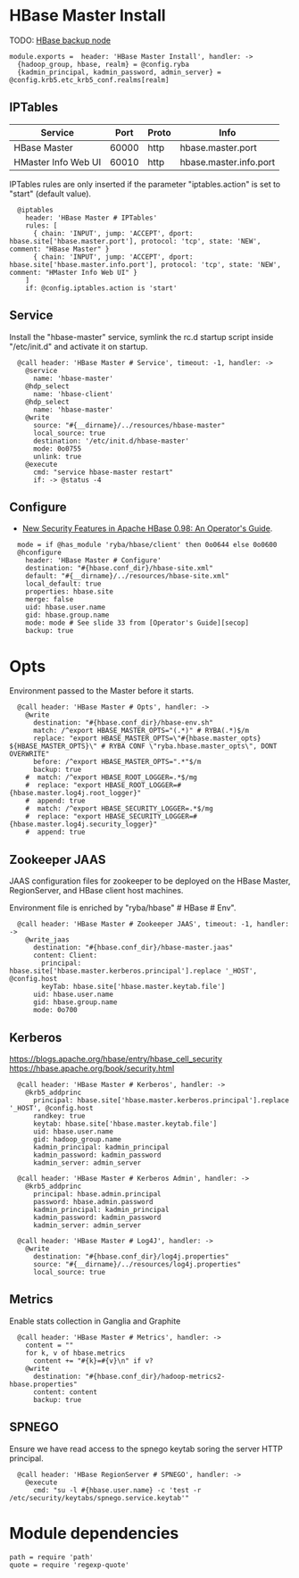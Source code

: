 
# HBase Master Install

TODO: [HBase backup node](http://willddy.github.io/2013/07/02/HBase-Add-Backup-Master-Node.html)

    module.exports =  header: 'HBase Master Install', handler: ->
      {hadoop_group, hbase, realm} = @config.ryba
      {kadmin_principal, kadmin_password, admin_server} = @config.krb5.etc_krb5_conf.realms[realm]

## IPTables

| Service             | Port  | Proto | Info                   |
|---------------------|-------|-------|------------------------|
| HBase Master        | 60000 | http  | hbase.master.port      |
| HMaster Info Web UI | 60010 | http  | hbase.master.info.port |

IPTables rules are only inserted if the parameter "iptables.action" is set to
"start" (default value).

      @iptables
        header: 'HBase Master # IPTables'
        rules: [
          { chain: 'INPUT', jump: 'ACCEPT', dport: hbase.site['hbase.master.port'], protocol: 'tcp', state: 'NEW', comment: "HBase Master" }
          { chain: 'INPUT', jump: 'ACCEPT', dport: hbase.site['hbase.master.info.port'], protocol: 'tcp', state: 'NEW', comment: "HMaster Info Web UI" }
        ]
        if: @config.iptables.action is 'start'

## Service

Install the "hbase-master" service, symlink the rc.d startup script inside
"/etc/init.d" and activate it on startup.

      @call header: 'HBase Master # Service', timeout: -1, handler: ->
        @service
          name: 'hbase-master'
        @hdp_select
          name: 'hbase-client'
        @hdp_select
          name: 'hbase-master'
        @write
          source: "#{__dirname}/../resources/hbase-master"
          local_source: true
          destination: '/etc/init.d/hbase-master'
          mode: 0o0755
          unlink: true
        @execute
          cmd: "service hbase-master restart"
          if: -> @status -4

## Configure

*   [New Security Features in Apache HBase 0.98: An Operator's Guide][secop].

[secop]: http://fr.slideshare.net/HBaseCon/features-session-2

      mode = if @has_module 'ryba/hbase/client' then 0o0644 else 0o0600
      @hconfigure
        header: 'HBase Master # Configure'
        destination: "#{hbase.conf_dir}/hbase-site.xml"
        default: "#{__dirname}/../resources/hbase-site.xml"
        local_default: true
        properties: hbase.site
        merge: false
        uid: hbase.user.name
        gid: hbase.group.name
        mode: mode # See slide 33 from [Operator's Guide][secop]
        backup: true

# Opts

Environment passed to the Master before it starts.

      @call header: 'HBase Master # Opts', handler: ->
        @write
          destination: "#{hbase.conf_dir}/hbase-env.sh"
          match: /^export HBASE_MASTER_OPTS="(.*)" # RYBA(.*)$/m
          replace: "export HBASE_MASTER_OPTS=\"#{hbase.master_opts} ${HBASE_MASTER_OPTS}\" # RYBA CONF \"ryba.hbase.master_opts\", DONT OVERWRITE"
          before: /^export HBASE_MASTER_OPTS=".*"$/m
          backup: true
        #  match: /^export HBASE_ROOT_LOGGER=.*$/mg
        #  replace: "export HBASE_ROOT_LOGGER=#{hbase.master.log4j.root_logger}"
        #  append: true
        #  match: /^export HBASE_SECURITY_LOGGER=.*$/mg
        #  replace: "export HBASE_SECURITY_LOGGER=#{hbase.master.log4j.security_logger}"
        #  append: true

## Zookeeper JAAS

JAAS configuration files for zookeeper to be deployed on the HBase Master,
RegionServer, and HBase client host machines.

Environment file is enriched by "ryba/hbase" # HBase # Env".

      @call header: 'HBase Master # Zookeeper JAAS', timeout: -1, handler: ->
        @write_jaas
          destination: "#{hbase.conf_dir}/hbase-master.jaas"
          content: Client:
            principal: hbase.site['hbase.master.kerberos.principal'].replace '_HOST', @config.host
            keyTab: hbase.site['hbase.master.keytab.file']
          uid: hbase.user.name
          gid: hbase.group.name
          mode: 0o700

## Kerberos

https://blogs.apache.org/hbase/entry/hbase_cell_security
https://hbase.apache.org/book/security.html

      @call header: 'HBase Master # Kerberos', handler: ->
        @krb5_addprinc
          principal: hbase.site['hbase.master.kerberos.principal'].replace '_HOST', @config.host
          randkey: true
          keytab: hbase.site['hbase.master.keytab.file']
          uid: hbase.user.name
          gid: hadoop_group.name
          kadmin_principal: kadmin_principal
          kadmin_password: kadmin_password
          kadmin_server: admin_server

      @call header: 'HBase Master # Kerberos Admin', handler: ->
        @krb5_addprinc
          principal: hbase.admin.principal
          password: hbase.admin.password
          kadmin_principal: kadmin_principal
          kadmin_password: kadmin_password
          kadmin_server: admin_server

      @call header: 'HBase Master # Log4J', handler: ->
        @write
          destination: "#{hbase.conf_dir}/log4j.properties"
          source: "#{__dirname}/../resources/log4j.properties"
          local_source: true

## Metrics

Enable stats collection in Ganglia and Graphite

      @call header: 'HBase Master # Metrics', handler: ->
        content = ""
        for k, v of hbase.metrics
          content += "#{k}=#{v}\n" if v?
        @write
          destination: "#{hbase.conf_dir}/hadoop-metrics2-hbase.properties"
          content: content
          backup: true

## SPNEGO

Ensure we have read access to the spnego keytab soring the server HTTP
principal.

      @call header: 'HBase RegionServer # SPNEGO', handler: ->
        @execute
          cmd: "su -l #{hbase.user.name} -c 'test -r /etc/security/keytabs/spnego.service.keytab'"

# Module dependencies

    path = require 'path'
    quote = require 'regexp-quote'

